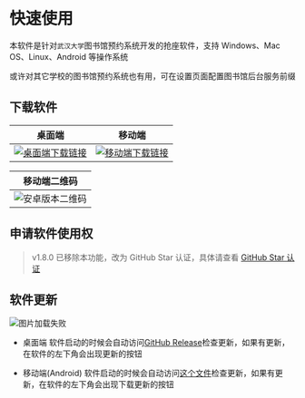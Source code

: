 # 快速使用

本软件是针对`武汉大学`图书馆预约系统开发的抢座软件，支持 Windows、Mac OS、Linux、Android 等操作系统

或许对其它学校的图书馆预约系统也有用，可在设置页面配置图书馆后台服务前缀

## 下载软件

| 桌面端 | 移动端 |
| :---: | :---:  |
| [![桌面端下载链接](https://img.shields.io/badge/下载链接-Windows%20/%20MacOS%20/%20Linux-limegreen.svg)](https://github.com/CS-Tao/whu-library-seat/blob/master/README.md#最新版本下载) | [![移动端下载链接](https://img.shields.io/badge/下载链接-Android-limegreen.svg)](https://github.com/CS-Tao/whu-library-seat-mobile/blob/master/README.md#最新版本下载) |

|移动端二维码|
| :---: |
| ![安卓版本二维码](https://home.cs-tao.cc/github-content/contents/github/whu-library-seat/user-validation/last-android-qr.jpg)|

## 申请软件使用权

> v1.8.0 已移除本功能，改为 GitHub Star 认证，具体请查看 [GitHub Star 认证](./auth.html)

## 软件更新

![图片加载失败](https://home.cs-tao.cc/github-content/contents/github/whu-library-seat/update.png)

- 桌面端
    软件启动的时候会自动访问[GitHub Release](https://github.com/CS-Tao/whu-library-seat/releases/latest)检查更新，如果有更新，在软件的左下角会出现更新的按钮

- 移动端(Android)
    软件启动的时候会自动访问[这个文件](https://github.com/CS-Tao/whu-library-seat/blob/user-validation/last-mobile.json)检查更新，如果有更新，在软件的左下角会出现下载更新的按钮
